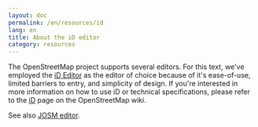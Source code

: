 ```yaml
---
layout: doc
permalink: /en/resources/id 
lang: en
title: About the iD editor
category: resources
---
```


The OpenStreetMap project supports several editors. For this text, we've employed the [iD Editor](http://wiki.openstreetmap.org/wiki/ID) as the editor of choice because of it's ease-of-use, limited barriers to entry, and simplicity of design. If you're interested in more information on how to use iD or technical specifications, please refer to the [iD](https://wiki.openstreetmap.org/wiki/ID) page on the OpenStreetMap wiki.

See also [JOSM editor](_posts/en/modules/resources/josm.md).

